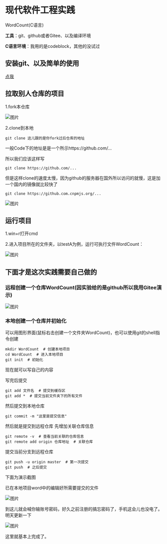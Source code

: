 # 现代软件工程实践

WordCount(C语言)

**工具**：git、github或者Gitee、以及编译环境

**C语言环境**：我用的是codeblock，其他的没试过

## 安装git、以及简单的使用

[点我](https://blog.csdn.net/weixin_44950987/article/details/102619708?ops_request_misc=%257B%2522request%255Fid%2522%253A%2522162047385316780271560977%2522%252C%2522scm%2522%253A%252220140713.130102334..%2522%257D&request_id=162047385316780271560977&biz_id=0&utm_medium=distribute.pc_search_result.none-task-blog-2~all~top_positive~default-1-102619708.first_rank_v2_pc_rank_v29&utm_term=%E5%AE%89%E8%A3%85git&spm=1018.2226.3001.4187)

## 拉取别人仓库的项目

1.fork本仓库

![图片](http://img.cdn.sugarat.top/mdImg/MTYyMDQ3NTUxOTM0MA==620475519340)

2.clone到本地

```
git clone 这儿跟的是你fork过后仓库的地址
```

一般Code下的地址是是一个所示https://github.com/...

所以我们应该这样写

```
git clone https://github.com/...
```

但是这样clone的速度太慢，因为github的服务器在国外所以访问的就慢，这是加一个国内的镜像就比较快了

```
git clone https://github.com.cnpmjs.org/...
```

![图片](http://img.cdn.sugarat.top/mdImg/MTYyMDQ3NTY1MTUyNg==620475651526)

## 运行项目

1.win+r打开cmd

2.进入项目所在的文件夹，以testA为例，运行可执行文件WordCount：

![图片](http://img.cdn.sugarat.top/mdImg/MTYyMDQ4MDkyNDE0MA==620480924140)

## **下面才是这次实践需要自己做的**

### 远程创建一个仓库WordCount(因实验给的是github所以我用Gitee演示)

![图片](http://img.cdn.sugarat.top/mdImg/MTYyMDQ3NzIyODM3NQ==620477228375)

### 本地创建一个仓库并初始化

可以用图形界面(鼠标右击创建一个文件夹WordCount)，也可以使用git的shell指令创建

```
mkdir WordCount  # 创建本地项目
cd WordCount  # 进入本地项目
git init  # 初始化
```

现在就可以写自己的内容

写完后提交

```
git add 文件名  # 提交到缓存区
git add *  # 提交当前文件夹下的所有文件
```

然后提交到本地仓库

```
git commit -m "这里是提交信息"
```

然后就是提交到远程仓库 先增加关联仓库信息

```
git remote -v  # 查看当前关联的仓库信息
git remote add origin 仓库地址  # 关联仓库
```

提交当前分支到远程仓库

```
git push -u origin master  # 第一次提交
git push  # 之后提交
```

下面为演示截图

已在本地项目word中的编辑好所需要提交的文件

![图片](http://img.cdn.sugarat.top/mdImg/MTYyMDQ3ODQ3ODA2Nw==620478478067)

到这儿就会喊你输账号密码，好久之前注册的搞忘密码了，手机这会儿也没电了。明天更新一下

![图片](http://img.cdn.sugarat.top/mdImg/MTYyMDQ4MDAwNDAwNw==620480004007)

这里就基本上完成了。